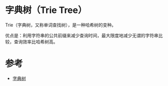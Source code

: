 # 字典树（Trie Tree）
Trie（字典树，又称单词查找树），是一种哈希树的变种。

优点是：利用字符串的公共前缀来减少查询时间，最大限度地减少无谓的字符串比较，查询效率比哈希树高。

# 参考
 - [字典树](https://baike.baidu.com/item/%E5%AD%97%E5%85%B8%E6%A0%91)
